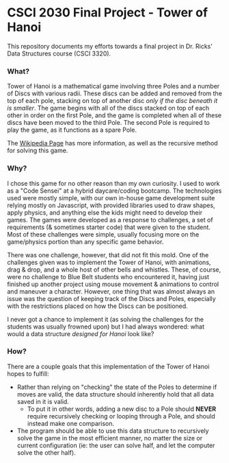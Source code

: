 # CSCI 2030 Final Project - Tower of Hanoi
This repository documents my efforts towards a final project in Dr. Ricks' Data Structures course (CSCI 3320).

### What?
Tower of Hanoi is a mathematical game involving three Poles and a number of Discs with various radii. These discs can be added and removed from the top of each pole, stacking on top of another disc _only if the disc beneath it is smaller_. The game begins with all of the discs stacked on top of each other in order on the first Pole, and the game is completed when all of these discs have been moved to the third Pole. The second Pole is required to play the game, as it functions as a spare Pole.

The [Wikipedia Page](https://en.wikipedia.org/wiki/Tower_of_Hanoi) has more information, as well as the recursive method for solving this game.

### Why?
I chose this game for no other reason than my own curiosity. I used to work as a "Code Sensei" at a hybrid daycare/coding bootcamp. The technologies used were mostly simple, with our own in-house game development suite relying mostly on Javascript, with provided libraries used to draw shapes, apply physics, and anything else the kids might need to develop their games. The games were developed as a response to challenges, a set of requirements (& sometimes starter code) that were given to the student. Most of these challenges were simple, usually focusing more on the game/physics portion than any specific game behavior.

There was one challenge, however, that did not fit this mold. One of the challenges given was to implement the Tower of Hanoi, with animations, drag & drop, and a whole host of other bells and whistles. These, of course, were no challenge to Blue Belt students who encountered it, having just finished up another project using mouse movement & animations to control and maneuver a character. However, one thing that was almost always an issue was the question of keeping track of the Discs and Poles, especially with the restrictions placed on how the Discs can be positioned.

I never got a chance to implement it (as solving the challenges for the students was usually frowned upon) but I had always wondered: what would a data structure _designed for Hanoi_ look like?

### How?
There are a couple goals that this implementation of the Tower of Hanoi hopes to fulfill:
- Rather than relying on "checking" the state of the Poles to determine if moves are valid, the data structure should inherently hold that all data saved in it is valid.
  - To put it in other words, adding a new disc to a Pole should __NEVER__ require recursively checking or looping through a Pole, and should instead make one comparison.
- The program should be able to use this data structure to recursively solve the game in the most efficient manner, no matter the size or current configuration (ie: the user can solve half, and let the computer solve the other half).